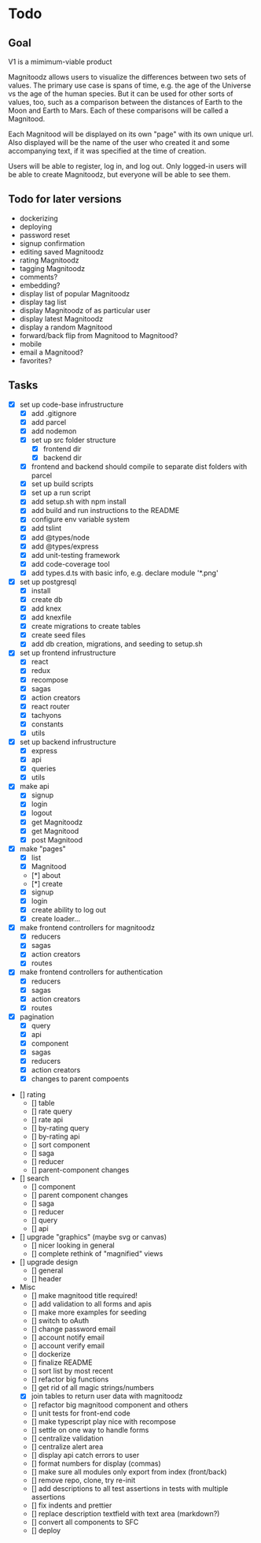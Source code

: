 # Todo

## Goal

V1 is a mimimum-viable product

Magnitoodz allows users to visualize the differences between two sets of values. The primary use case is spans of time, e.g. the age of the Universe vs the age of the human species. But it can be used for other sorts of values, too, such as a comparison between the distances of Earth to the Moon and Earth to Mars. Each of these comparisons will be called a Magnitood.

Each Magnitood will be displayed on its own "page" with its own unique url. Also displayed will be the name of the user who created it and some accompanying text, if it was specified at the time of creation.

Users will be able to register, log in, and log out. Only logged-in users will be able to create Magnitoodz, but everyone will be able to see them.

## Todo for later versions

- dockerizing
- deploying
- password reset
- signup confirmation
- editing saved Magnitoodz
- rating Magnitoodz
- tagging Magnitoodz
- comments?
- embedding?
- display list of popular Magnitoodz
- display tag list
- display Magnitoodz of as particular user
- display latest Magnitoodz
- display a random Magnitood
- forward/back flip from Magnitood to Magnitood?
- mobile
- email a Magnitood?
- favorites?

## Tasks

- [x] set up code-base infrustructure
  - [x] add .gitignore
  - [x] add parcel
  - [x] add nodemon
  - [x] set up src folder structure
    - [x] frontend dir
    - [x] backend dir
  - [x] frontend and backend should compile to separate dist folders with parcel
  - [x] set up build scripts
  - [x] set up a run script
  - [x] add setup.sh with npm install
  - [x] add build and run instructions to the README
  - [x] configure env variable system
  - [x] add tslint
  - [x] add @types/node
  - [x] add @types/express
  - [x] add unit-testing framework
  - [x] add code-coverage tool
  - [x] add types.d.ts with basic info, e.g. declare module '\*.png'
- [x] set up postgresql
  - [x] install
  - [x] create db
  - [x] add knex
  - [x] add knexfile
  - [x] create migrations to create tables
  - [x] create seed files
  - [x] add db creation, migrations, and seeding to setup.sh
- [x] set up frontend infrustructure
  - [x] react
  - [x] redux
  - [x] recompose
  - [x] sagas
  - [x] action creators
  - [x] react router
  - [x] tachyons
  - [x] constants
  - [x] utils
- [x] set up backend infrustructure
  - [x] express
  - [x] api
  - [x] queries
  - [x] utils
- [x] make api
  - [x] signup
  - [x] login
  - [x] logout
  - [x] get Magnitoodz
  - [x] get Magnitood
  - [x] post Magnitood
- [x] make "pages"
  - [x] list
  - [x] Magnitood
  - [*] about
  - [*] create
  - [x] signup
  - [x] login
  - [x] create ability to log out
  - [x] create loader...
- [x] make frontend controllers for magnitoodz
  - [x] reducers
  - [x] sagas
  - [x] action creators
  - [x] routes
- [x] make frontend controllers for authentication
  - [x] reducers
  - [x] sagas
  - [x] action creators
  - [x] routes
- [x] pagination
  - [x] query
  - [x] api
  - [x] component
  - [x] sagas
  - [x] reducers
  - [x] action creators
  - [x] changes to parent compoents
- [] rating
  - [] table
  - [] rate query
  - [] rate api
  - [] by-rating query
  - [] by-rating api
  - [] sort component
  - [] saga
  - [] reducer
  - [] parent-component changes
- [] search
  - [] component
  - [] parent component changes
  - [] saga
  - [] reducer
  - [] query
  - [] api
- [] upgrade "graphics" (maybe svg or canvas)
  - [] nicer looking in general
  - [] complete rethink of "magnified" views
- [] upgrade design
  - [] general
  - [] header
- Misc
  - [] make magnitood title required!
  - [] add validation to all forms and apis
  - [] make more examples for seeding
  - [] switch to oAuth
  - [] change password email
  - [] account notify email
  - [] account verify email
  - [] dockerize
  - [] finalize README
  - [] sort list by most recent
  - [] refactor big functions
  - [] get rid of all magic strings/numbers
  - [x] join tables to return user data with magnitoodz
  - [] refactor big magnitood component and others
  - [] unit tests for front-end code
  - [] make typescript play nice with recompose
  - [] settle on one way to handle forms
  - [] centralize validation
  - [] centralize alert area
  - [] display api catch errors to user
  - [] format numbers for display (commas)
  - [] make sure all modules only export from index (front/back)
  - [] remove repo, clone, try re-init
  - [] add descriptions to all test assertions in tests with multiple assertions
  - [] fix indents and prettier
  - [] replace description textfield with text area (markdown?)
  - [] convert all components to SFC
  - [] deploy
